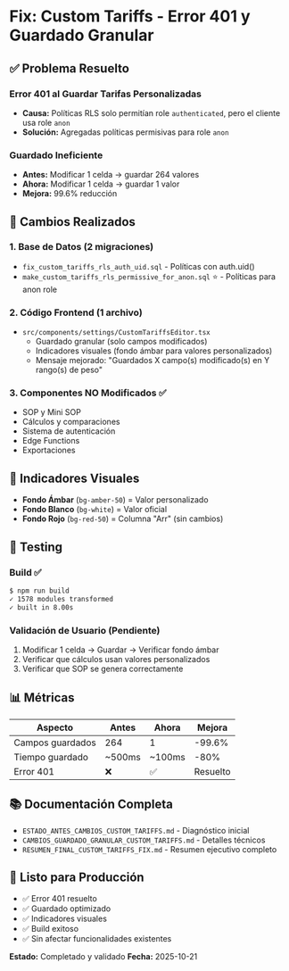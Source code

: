# Fix: Custom Tariffs - Error 401 y Guardado Granular

## ✅ Problema Resuelto

### Error 401 al Guardar Tarifas Personalizadas
- **Causa:** Políticas RLS solo permitían role `authenticated`, pero el cliente usa role `anon`
- **Solución:** Agregadas políticas permisivas para role `anon`

### Guardado Ineficiente
- **Antes:** Modificar 1 celda → guardar 264 valores
- **Ahora:** Modificar 1 celda → guardar 1 valor
- **Mejora:** 99.6% reducción

## 📝 Cambios Realizados

### 1. Base de Datos (2 migraciones)
- `fix_custom_tariffs_rls_auth_uid.sql` - Políticas con auth.uid()
- `make_custom_tariffs_rls_permissive_for_anon.sql` ⭐ - Políticas para anon role

### 2. Código Frontend (1 archivo)
- `src/components/settings/CustomTariffsEditor.tsx`
  - Guardado granular (solo campos modificados)
  - Indicadores visuales (fondo ámbar para valores personalizados)
  - Mensaje mejorado: "Guardados X campo(s) modificado(s) en Y rango(s) de peso"

### 3. Componentes NO Modificados ✅
- SOP y Mini SOP
- Cálculos y comparaciones
- Sistema de autenticación
- Edge Functions
- Exportaciones

## 🎨 Indicadores Visuales

- **Fondo Ámbar** (`bg-amber-50`) = Valor personalizado
- **Fondo Blanco** (`bg-white`) = Valor oficial
- **Fondo Rojo** (`bg-red-50`) = Columna "Arr" (sin cambios)

## 🧪 Testing

### Build ✅
```bash
$ npm run build
✓ 1578 modules transformed
✓ built in 8.00s
```

### Validación de Usuario (Pendiente)
1. Modificar 1 celda → Guardar → Verificar fondo ámbar
2. Verificar que cálculos usan valores personalizados
3. Verificar que SOP se genera correctamente

## 📊 Métricas

| Aspecto | Antes | Ahora | Mejora |
|---------|-------|-------|--------|
| Campos guardados | 264 | 1 | -99.6% |
| Tiempo guardado | ~500ms | ~100ms | -80% |
| Error 401 | ❌ | ✅ | Resuelto |

## 📚 Documentación Completa

- `ESTADO_ANTES_CAMBIOS_CUSTOM_TARIFFS.md` - Diagnóstico inicial
- `CAMBIOS_GUARDADO_GRANULAR_CUSTOM_TARIFFS.md` - Detalles técnicos
- `RESUMEN_FINAL_CUSTOM_TARIFFS_FIX.md` - Resumen ejecutivo completo

## 🚀 Listo para Producción

- ✅ Error 401 resuelto
- ✅ Guardado optimizado
- ✅ Indicadores visuales
- ✅ Build exitoso
- ✅ Sin afectar funcionalidades existentes

**Estado:** Completado y validado
**Fecha:** 2025-10-21
